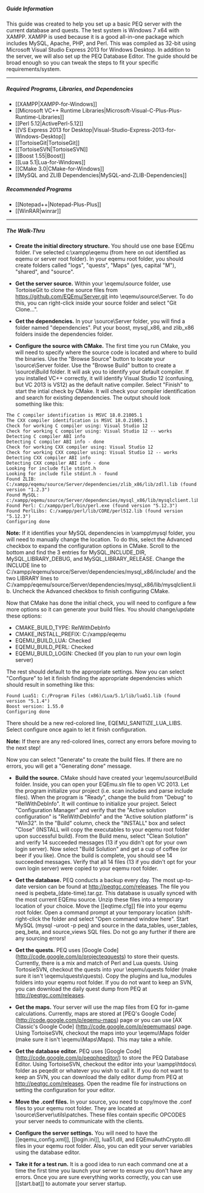 ##### Guide Information
This guide was created to help you set up a basic PEQ server with the current database and quests. The test system is Windows 7 x64 with XAMPP. XAMPP is used because it is a good all-in-one package which includes MySQL, Apache, PHP, and Perl. This was compiled as 32-bit using Microsoft Visual Studio Express 2013 for Windows Desktop. In addition to the server, we will also set up the PEQ Database Editor. The guide should be broad enough so you can tweak the steps to fit your specific requirements/system.

***

##### Required Programs, Libraries, and Dependencies
* [[XAMPP|XAMPP-for-Windows]]
* [[Microsoft VC++ Runtime Libraries|Microsoft-Visual-C-Plus-Plus-Runtime-Libraries]]
* [[Perl 5.12|ActivePerl-5.12]]
* [[VS Express 2013 for Desktop|Visual-Studio-Express-2013-for-Windows-Desktop]]
* [[TortoiseGit|TortoiseGit]]
* [[TortoiseSVN|TortoiseSVN]]
* [[Boost 1.55|Boost]]
* [[Lua 5.1|Lua-for-Windows]]
* [[CMake 3.0|CMake-for-Windows]]
* [[MySQL and ZLIB Dependencies|MySQL-and-ZLIB-Dependencies]]

##### Recommended Programs
* [[Notepad++|Notepad-Plus-Plus]]
* [[WinRAR|winrar]]

***

##### The Walk-Thru
* **Create the initial directory structure.** You should use one base EQEmu folder. I've selected c:\xampp\eqemu (from here on out identified as eqemu or server root folder). In your eqemu root folder, you should create folders called "logs", "quests", "Maps" (yes, capital "M"), "shared", and "source".

* **Get the server source.** Within your \eqemu\source folder, use TortoiseGit to clone the source files from https://github.com/EQEmu/Server.git into \eqemu\source\Server\. To do this, you can right-click inside your source folder and select "Git Clone...".

* **Get the dependencies.** In your \source\Server folder, you will find a folder named "dependencies". Put your boost, mysql_x86, and zlib_x86 folders inside the dependencies folder.

* **Configure the source with CMake.** The first time you run CMake, you will need to specify where the source code is located and where to build the binaries. Use the "Browse Source" button to locate your \source\Server folder. Use the "Browse Build" button to create a \source\Build folder. It will ask you to identify your default compiler. If you installed VC++ correctly, it will identify Visual Studio 12 (confusing, but VC 2013 is VS12) as the default native compiler. Select "Finish" to start the intial check by CMake. It will check your compiler identification and search for existing dependencies. The output should look something like this:
```
The C compiler identification is MSVC 18.0.21005.1
The CXX compiler identification is MSVC 18.0.21005.1
Check for working C compiler using: Visual Studio 12
Check for working C compiler using: Visual Studio 12 -- works
Detecting C compiler ABI info
Detecting C compiler ABI info - done
Check for working CXX compiler using: Visual Studio 12
Check for working CXX compiler using: Visual Studio 12 -- works
Detecting CXX compiler ABI info
Detecting CXX compiler ABI info - done
Looking for include file stdint.h
Looking for include file stdint.h - found
Found ZLIB: C:/xampp/eqemu/source/Server/dependencies/zlib_x86/lib/zdll.lib (found version "1.2.3")
Found MySQL: c:/xampp/eqemu/source/Server/dependencies/mysql_x86/lib/mysqlclient.lib
Found Perl: C:/xampp/perl/bin/perl.exe (found version "5.12.3")
Found PerlLibs: C:/xampp/perl/lib/CORE/perl512.lib (found version "5.12.3")
Configuring done
```
**Note:** If it identifies your MySQL dependencies in \xampp\mysql folder, you will need to manually change the location. To do this, select the Advanced checkbox to expand the configuration options in CMake. Scroll to the bottom and find the 3 entries for MySQL_INCLUDE_DIR, MySQL_LIBRARY_DEBUG, and MySQL_LIBRARY_RELEASE. Change the INCLUDE line to C:/xampp/eqemu/source/Server/dependencies/mysql_x86/include/ and the two LIBRARY lines to C:/xampp/eqemu/source/Server/dependencies/mysql_x86/lib/mysqlclient.lib. Uncheck the Advanced checkbox to finish configuring CMake.

  Now that CMake has done the initial check, you will need to configure a few more options so it can generate your build files. You should change/update these options:
  * CMAKE_BUILD_TYPE: RelWithDebInfo
  * CMAKE_INSTALL_PREFIX: C:/xampp/eqemu
  * EQEMU_BUILD_LUA: Checked
  * EQEMU_BUILD_PERL: Checked
  * EQEMU_BUILD_LOGIN: Checked (If you plan to run your own login server)

  The rest should default to the appropriate settings. Now you can select "Configure" to let it finish finding the appropriate dependencies which should result in something like this:
```
Found Lua51: C:/Program Files (x86)/Lua/5.1/lib/lua51.lib (found version "5.1.4")
Boost version: 1.55.0
Configuring done
```
  There should be a new red-colored line, EQEMU_SANITIZE_LUA_LIBS. Select configure once again to let it finish configuration.

  **Note:** If there are any red-colored lines, correct any errors before moving to the next step!

  Now you can select "Generate" to create the build files. If there are no errors, you will get a "Generating done" message.

* **Build the source.** CMake should have created your \eqemu\source\Build folder. Inside, you can open your EQEmu.sln file to open VC 2013. Let the program initialize your project (i.e. scan includes and parse include files). When the program is "Ready", change the build from "Debug" to "RelWithDebInfo". It will continue to initialize your project. Select "Configuration Manager" and verify that the "Active solution configuration" is "RelWithDebInfo" and the "Active solution platform" is "Win32". In the "Build" column, check the "INSTALL" box and select "Close" (INSTALL will copy the executables to your eqemu root folder upon successful build). From the Build menu, select "Clean Solution" and verify 14 succeeded messages (13 if you didn't opt for your own login server). Now select "Build Solution" and get a cup of coffee (or beer if you like). Once the build is complete, you should see 14 succeeded messages. Verify that all 14 files (13 if you didn't opt for your own login server) were copied to your eqemu root folder.

* **Get the database.** PEQ conducts a backup every day. The most up-to-date version can be found at http://peqtgc.com/releases. The file you need is peqbeta_(date-time).tar.gz. This database is usually synced with the most current EQEmu source. Unzip these files into a temporary location of your choice. Move the [[eqtime.cfg]] file into your eqemu root folder. Open a command prompt at your temporary location (shift-right-click the folder and select "Open command window here". Start MySQL (mysql -uroot -p peq) and source in the data_tables, user_tables, peq_beta, and source_views SQL files. Do not go any further if there are any sourcing errors!

* **Get the quests.** PEQ uses [Google Code] (http://code.google.com/p/projecteqquests) to store their quests. Currently, there is a mix and match of Perl and Lua quests. Using TortosieSVN, checkout the quests into your \eqemu\quests folder (make sure it isn't \eqemu\quests\quests). Copy the plugins and lua_modules folders into your eqemu root folder. If you do not want to keep an SVN, you can download the daily quest dump from PEQ at http://peqtgc.com/releases.

* **Get the maps.** Your server will use the map files from EQ for in-game calculations. Currently, maps are stored at [PEQ's Google Code] (http://code.google.com/p/eqemu-maps) page or you can use [AX Classic's Google Code] (http://code.google.com/p/eqemumaps) page. Using TortoiseSVN, checkout the maps into your \eqemu\Maps folder (make sure it isn't \eqemu\Maps\Maps). This may take a while.

* **Get the database editor.** PEQ uses [Google Code] (http://code.google.com/p/peqphpeditor/) to store the PEQ Database Editor. Using TortoiseSVN, checkout the editor into your \xampp\htdocs\ folder as peqedit or whatever you wish to call it. If you do not want to keep an SVN, you can download the daily editor dump from PEQ at http://peqtgc.com/releases. Open the readme file for instructions on setting the configuration for your editor.

* **Move the .conf files.** In your source, you need to copy/move the .conf files to your eqemu root folder. They are located at \source\Server\utils\patches. These files contain specific OPCODES your server needs to communicate with the clients.

* **Configure the server settings.** You will need to have the [[eqemu_config.xml]], [[login.ini]], lua51.dll, and EQEmuAuthCrypto.dll files in your eqemu root folder. Also, you can edit your server variables using the database editor.

* **Take it for a test run.** It is a good idea to run each command one at a time the first time you launch your server to ensure you don't have any errors. Once you are sure everything works correctly, you can use [[start.bat]] to automate your server startup.
